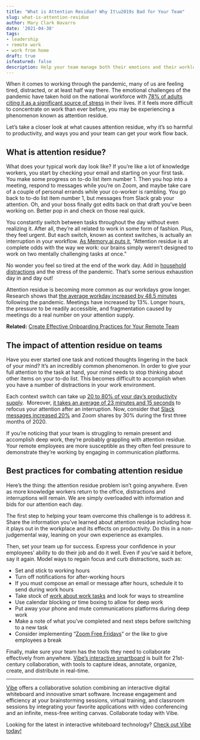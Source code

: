 ```yaml
---
title: "What is Attention Residue? Why It\u2019s Bad for Your Team"
slug: what-is-attention-residue
author: Mary Clark Navarro
date: '2021-04-30'
tags:
- leadership
- remote work
- work from home
draft: true
isfeatured: false
description: Help your team manage both their emotions and their workload by understanding the effects of attention residue.
---
```


When it comes to working through the pandemic, many of us are feeling tired, distracted, or at least half way there. The emotional challenges of the pandemic have taken hold on the national workforce with [78% of adults citing it as a significant source of stress](https://www.apa.org/news/press/releases/stress/2020/report-october) in their lives. If it feels more difficult to concentrate on work than ever before, you may be experiencing a phenomenon known as attention residue.

Let’s take a closer look at what causes attention residue, why it’s so harmful to productivity, and ways you and your team can get your work flow back.

## What is attention residue?

What does your typical work day look like? If you’re like a lot of knowledge workers, you start by checking your email and starting on your first task. You make some progress on to-do list item number 1. Then you hop into a meeting, respond to messages while you’re on Zoom, and maybe take care of a couple of personal errands while your co-worker is rambling. You go back to to-do list item number 1, but messages from Slack grab your attention. Oh, and your boss finally got edits back on that draft you’ve been working on. Better pop in and check on those real quick.

You constantly switch between tasks throughout the day without even realizing it. After all, they’re all related to work in some form of fashion. Plus, they feel urgent. But each switch, known as context switches, is actually an interruption in your workflow. [As Memory.ai puts it](https://memory.ai/timely-blog/attention-residue), “Attention residue is at complete odds with the way we work: our brains simply weren’t designed to work on two mentally challenging tasks at once.”

No wonder you feel so tired at the end of the work day. Add in [household distractions](https://vibe.us/blog/challenges-of-working-from-home-and-how-to-overcome-them/) and the stress of the pandemic. That’s some serious exhaustion day in and day out! 

Attention residue is becoming more common as our workdays grow longer. Research shows that [the average workday increased by 48.5 minutes](https://www.washingtonpost.com/business/2020/08/04/remote-work-longer-days/) following the pandemic. Meetings have increased by 13%. Longer hours, the pressure to be readily accessible, and fragmentation caused by meetings do a real number on your attention supply.

**Related:** [Create Effective Onboarding Practices for Your Remote Team](https://vibe.us/blog/create-effective-onboarding-practices-for-your-remote-team/)

## The impact of attention residue on teams

Have you ever started one task and noticed thoughts lingering in the back of your mind? It’s an incredibly common phenomenon. In order to give your full attention to the task at hand, your mind needs to stop thinking about other items on your to-do list. This becomes difficult to accomplish when you have a number of distractions in your work environment.

Each context switch can take up [20 to 80% of your day’s productivity supply](https://blog.rescuetime.com/context-switching/).  Moreover, [it takes an average of 23 minutes and 15 seconds](https://www.themuse.com/advice/this-is-nuts-it-takes-nearly-30-minutes-to-refocus-after-you-get-distracted) to refocus your attention after an interruption. Now, consider that [Slack messages increased 20%](https://siliconangle.com/2020/03/26/slack-rockets-past-billion-usage-minutes-per-day-adding-9000-new-customers/) and Zoom shares by 30% during the first three months of 2020.

If you’re noticing that your team is struggling to remain present and accomplish deep work, they’re probably grappling with attention residue. Your remote employees are more susceptible as they often feel pressure to demonstrate they’re working by engaging in communication platforms.

## Best practices for combating attention residue

Here’s the thing: the attention residue problem isn’t going anywhere. Even as more knowledge workers return to the office, distractions and interruptions will remain. We are simply overloaded with information and bids for our attention each day.

The first step to helping your team overcome this challenge is to address it. Share the information you’ve learned about attention residue including how it plays out in the workplace and its effects on productivity. Do this in a non-judgemental way, leaning on your own experience as examples.

Then, set your team up for success. Express your confidence in your employees’ ability to do their job and do it well. Even if you’ve said it before, say it again. Model ways to regain focus and curb distractions, such as:


- Set and stick to working hours
- Turn off notifications for after-working hours
- If you must compose an email or message after hours, schedule it to send during work hours
- Take stock of [work about work tasks](https://vibe.us/blog/the-biggest-threat-to-productivity-is-work-about-work-heres-how-to-fix-it/) and look for ways to streamline
- Use calendar blocking or time boxing to allow for deep work
- Put away your phone and mute communications platforms during deep work
- Make a note of what you’ve completed and next steps before switching to a new task
- Consider implementing “[Zoom Free Fridays](https://www.nytimes.com/2021/03/24/business/citi-zoom-free-fridays.html)” or the like to give employees a break 

Finally, make sure your team has the tools they need to collaborate effectively from anywhere. [Vibe’s interactive smartboard](https://vibe.us/lp/scenario-remote/) is built for 21st-century collaboration, with tools to capture ideas, annotate, organize, create, and distribute in real-time.



---

[Vibe](https://vibe.us/) offers a collaborative solution combining an interactive digital whiteboard and innovative smart software. Increase engagement and efficiency at your brainstorming sessions, virtual training, and classroom sessions by integrating your favorite applications with video conferencing and an infinite, mess-free writing canvas. Collaborate today with Vibe.

Looking for the latest in interactive whiteboard technology? [Check out Vibe today!](https://vibe.us/order/)
